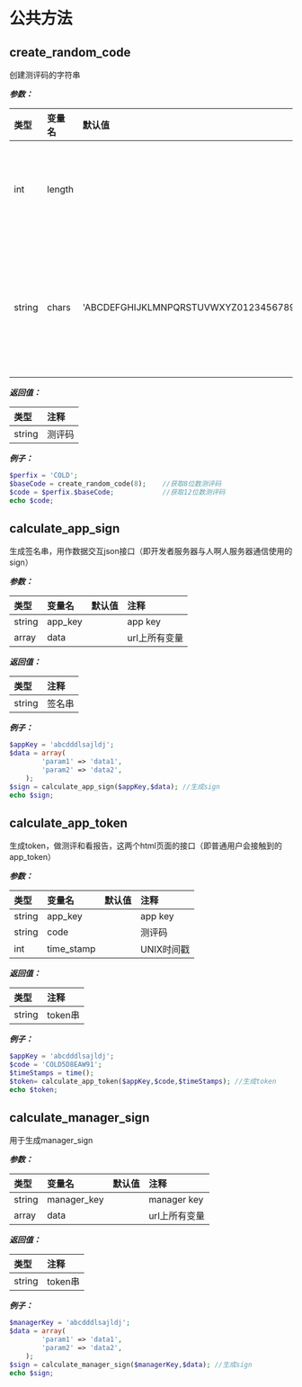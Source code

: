 # 公共方法

## create\_random\_code

创建测评码的字符串

_**参数：**_

| 类型 | 变量名 | 默认值 | 注释 |
| :--- | :--- | :--- | :--- |
| int | length |  | 需要生成的长度 |
| string | chars | 'ABCDEFGHIJKLMNPQRSTUVWXYZ0123456789' | 用于创建测评码的字符 |

_**返回值：**_

| 类型 | 注释 |
| :--- | :--- |
| string | 测评码 |

_**例子：**_

```php
$perfix = 'COLD';
$baseCode = create_random_code(8);    //获取8位数测评码
$code = $perfix.$baseCode;            //获取12位数测评码
echo $code;
```



## calculate\_app\_sign

生成签名串，用作数据交互json接口（即开发者服务器与人啊人服务器通信使用的sign）

_**参数：**_

| 类型 | 变量名 | 默认值 | 注释 |
| :--- | :--- | :--- | :--- |
| string | app\_key |  | app key |
| array | data |  | url上所有变量 |

_**返回值：**_

| 类型 | 注释 |
| :--- | :--- |
| string | 签名串 |

_**例子：**_

```php
$appKey = 'abcdddlsajldj';
$data = array(
        'param1' => 'data1',
        'param2' => 'data2',
    );
$sign = calculate_app_sign($appKey,$data); //生成sign
echo $sign;
```





## calculate\_app\_token

生成token，做测评和看报告，这两个html页面的接口（即普通用户会接触到的app\_token）

_**参数：**_

| 类型 | 变量名 | 默认值 | 注释 |
| :--- | :--- | :--- | :--- |
| string | app\_key |  | app key |
| string | code |  | 测评码 |
| int | time\_stamp |  | UNIX时间戳 |

_**返回值：**_

| 类型 | 注释 |
| :--- | :--- |
| string | token串 |

_**例子：**_

```php
$appKey = 'abcdddlsajldj';
$code = 'COLD5D8EAW91';
$timeStamps = time();
$token= calculate_app_token($appKey,$code,$timeStamps); //生成token
echo $token;
```



## calculate\_manager\_sign

用于生成manager\_sign

_**参数：**_

| 类型 | 变量名 | 默认值 | 注释 |
| :--- | :--- | :--- | :--- |
| string | manager\_key |  | manager key |
| array | data |  | url上所有变量 |

_**返回值：**_

| 类型 | 注释 |
| :--- | :--- |
| string | token串 |

_**例子：**_

```php
$managerKey = 'abcdddlsajldj';
$data = array(
        'param1' => 'data1',
        'param2' => 'data2',
    );
$sign = calculate_manager_sign($managerKey,$data); //生成sign
echo $sign;
```

